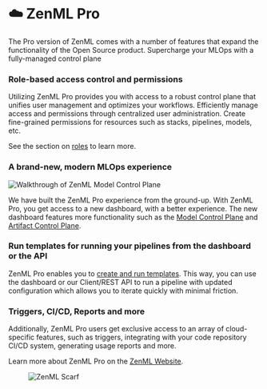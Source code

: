 # ☁️ ZenML Pro

The Pro version of ZenML comes with a number of features that expand the
functionality of the Open Source product. Supercharge your MLOps with a fully-managed control plane

### Role-based access control and permissions

Utilizing ZenML Pro provides you with access to a robust control plane that
unifies user management and optimizes your workflows. Efficiently manage access
and permissions through centralized user administration. Create fine-grained
permissions for resources such as stacks, pipelines, models, etc.

See the section on [roles](./roles.md) to learn more.

### A brand-new, modern MLOps experience

![Walkthrough of ZenML Model Control Plane](../../.gitbook/assets/mcp_walkthrough.gif)

We have built the ZenML Pro experience from the ground-up. With ZenML Pro, you get
access to a new dashboard, with a better experience. The new dashboard features
more functionality such as
the [Model Control Plane](../../user-guide/starter-guide/track-ml-models.md)
and [Artifact Control Plane](../../user-guide/starter-guide/manage-artifacts.md).

### Run templates for running your pipelines from the dashboard or the API

ZenML Pro enables you to [create and run templates](../../how-to/trigger-pipelines/README.md#run-templates).
This way, you can use the dashboard or our Client/REST API to run a pipeline with updated configuration
which allows you to iterate quickly with minimal friction. 

### Triggers, CI/CD, Reports and more

Additionally, ZenML Pro users get exclusive access to an array of
cloud-specific features, such as triggers, integrating with your code
repository CI/CD system, generating usage reports and more.

Learn more about ZenML Pro on the [ZenML Website](https://zenml.io/pro).

<!-- For scarf -->
<figure><img alt="ZenML Scarf" referrerpolicy="no-referrer-when-downgrade" src="https://static.scarf.sh/a.png?x-pxid=f0b4f458-0a54-4fcd-aa95-d5ee424815bc" /></figure>
